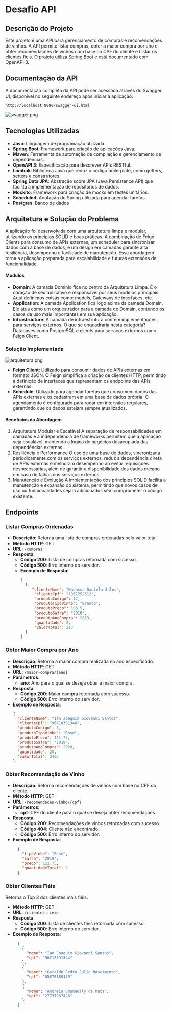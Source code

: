 # Desafio API

## Descrição do Projeto

Este projeto é uma API para gerenciamento de compras e recomendações de vinhos. A API permite listar compras, obter a maior compra por ano e obter recomendações de vinhos com base no CPF do cliente e Listar os clientes fieis. O projeto utiliza Spring Boot e está documentado com OpenAPI 3.

## Documentação da API

A documentação completa da API pode ser acessada através do Swagger UI, disponível no seguinte endereço após iniciar a aplicação:

```
http://localhost:8080/swagger-ui.html
```

![swagger.png](src%2Fmain%2Fresources%2Fdoc%2Fswagger.png)

## Tecnologias Utilizadas

- **Java**: Linguagem de programação utilizada.
- **Spring Boot**: Framework para criação de aplicações Java.
- **Maven**: Ferramenta de automação de compilação e gerenciamento de dependências.
- **OpenAPI 3**: Especificação para descrever APIs RESTful.
- **Lombok**: Biblioteca Java que reduz o código boilerplate, como getters, setters e construtores.
- **Spring Data JPA**: Abstração sobre JPA (Java Persistence API) que facilita a implementação de repositórios de dados.
- **Mockito**: Framework para criação de mocks em testes unitários.
- **Scheduled**: Anotação do Spring utilizada para agendar tarefas.
- **Postgres**: Banco de dados

## Arquitetura e Solução do Problema

A aplicação foi desenvolvida com uma arquitetura limpa e modular, utilizando os princípios SOLID e boas práticas. A combinação de Feign Clients para consumo de APIs externas, um scheduler para sincronizar dados com a base de dados, e um design em camadas garante alta resiliência, desempenho e facilidade de manutenção. Essa abordagem torna a aplicação preparada para escalabilidade e futuras extensões de funcionalidade.

####  Modulos
- **Domain**: A camada Domínio fica no centro da Arquitetura Limpa. É o coração de seu aplicativo e responsável por seus modelos principais. Aqui definimos coisas como: models, Gateways de interfaces, etc.
- **Application**: A camada Application fica logo acima da camada Domain. Ele atua como um orquestrador para a camada de Domain, contendo os casos de uso mais importantes em sua aplicação.
- **Infrastructure**: A camada de infraestrutura contém implementações para serviços externos. O que se enquadraria nesta categoria?
Databases como PostgreSQL e clients para serviços externos como Feign Client.

###  Solução Implementada

![arquitetura.png](src%2Fmain%2Fresources%2Fdoc%2Farquitetura.png)

- **Feign Client**: Utilizado para consumir dados de APIs externas em formato JSON. O Feign simplifica a criação de clientes HTTP, permitindo a definição de interfaces que representam os endpoints das APIs externas.
- **Schedule**: Utilizado para agendar tarefas que consomem dados das APIs externas e os cadastram em uma base de dados própria. O agendamento é configurado para rodar em intervalos regulares, garantindo que os dados estejam sempre atualizados.

#### Benefícios da Abordagem

1. Arquitetura Modular e Escalável
   A separação de responsabilidades em camadas e a independência de frameworks permitem que a aplicação seja escalável, mantendo a lógica de negócios desacoplada das dependências externas.
2. Resiliência e Performance
   O uso de uma base de dados, sincronizada periodicamente com os serviços externos, reduz a dependência direta de APIs externas e melhora o desempenho ao evitar requisições desnecessárias, alem de garantir a disponibilidade dos dados mesmo em caso de falhas nos serviços externos.
3. Manutenção e Evolução
   A implementação dos princípios SOLID facilita a manutenção e expansão do sistema, permitindo que novos casos de uso ou funcionalidades sejam adicionados sem comprometer o código existente.

## Endpoints

### Listar Compras Ordenadas

- **Descrição**: Retorna uma lista de compras ordenadas pelo valor total.
- **Método HTTP**: GET
- **URL**: `/compras`
- **Resposta**:
    - **Código 200**: Lista de compras retornada com sucesso.
    - **Código 500**: Erro interno do servidor.
  - **Exemplo de Resposta**:
    ```json
    [
      {
         "clienteNome": "Hadassa Daniela Sales",
          "clienteCpf": "1051252612",
          "produtoCodigo": 12,
          "produtoTipoVinho": "Branco",
          "produtoPreco": 106.5,
          "produtoSafra": "2018",
          "produtoAnoCompra": 2019,
          "quantidade": 2,
          "valorTotal": 213 
      }
    ]
    ```

### Obter Maior Compra por Ano

- **Descrição**: Retorna a maior compra realizada no ano especificado.
- **Método HTTP**: GET
- **URL**: `/maior-compra/{ano}`
- **Parâmetros**:
    - **ano**: Ano para o qual se deseja obter a maior compra.
- **Resposta**:
    - **Código 200**: Maior compra retornada com sucesso.
    - **Código 500**: Erro interno do servidor.
- **Exemplo de Resposta**:
  ```json
  {
    "clienteNome": "Ian Joaquim Giovanni Santos",
    "clienteCpf": "96718391344",
    "produtoCodigo": 3,
    "produtoTipoVinho": "Rosé",
    "produtoPreco": 121.75,
    "produtoSafra": "2019",
    "produtoAnoCompra": 2020,
    "quantidade": 20,
    "valorTotal": 2435
  }
  ```

### Obter Recomendação de Vinho

- **Descrição**: Retorna recomendações de vinhos com base no CPF do cliente.
- **Método HTTP**: GET
- **URL**: `/recomendacao-vinho/{cpf}`
- **Parâmetros**:
    - **cpf**: CPF do cliente para o qual se deseja obter recomendações.
- **Resposta**:
    - **Código 200**: Recomendações de vinhos retornadas com sucesso.
    - **Código 404**: Cliente não encontrado.
    - **Código 500**: Erro interno do servidor.
- **Exemplo de Resposta**:
  ```json
    {
      "tipoVinho": "Rosé",
      "safra": "2019",
      "preco": 121.75,
      "quantidadeTotal": 2
    }
  ```
### Obter Clientes Fiéis

Retorna o Top 3 dos clientes mais fiéis.
- **Método HTTP**: GET
- **URL**: `/clientes-fieis`
- **Resposta**:
  - **Código 200**: Lista de clientes fiéis retornada com sucesso.
  - **Código 500**: Erro interno do servidor.
- **Exemplo de Resposta**:
  ```json
    [
      {
        "nome": "Ian Joaquim Giovanni Santos",
        "cpf": "96718391344"
      },
      {
        "nome": "Geraldo Pedro Julio Nascimento",
        "cpf": "05870189179"
      },
      {
        "nome": "Andreia Emanuelly da Mata",
        "cpf": "27737287426"
      }
    ]
  ```
